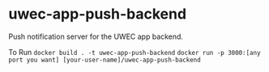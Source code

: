 # uwec-app-push-backend
Push notification server for the UWEC app backend.

To Run 
```docker build . -t uwec-app-push-backend```
```docker run -p 3000:[any port you want] [your-user-name]/uwec-app-push-backend```
